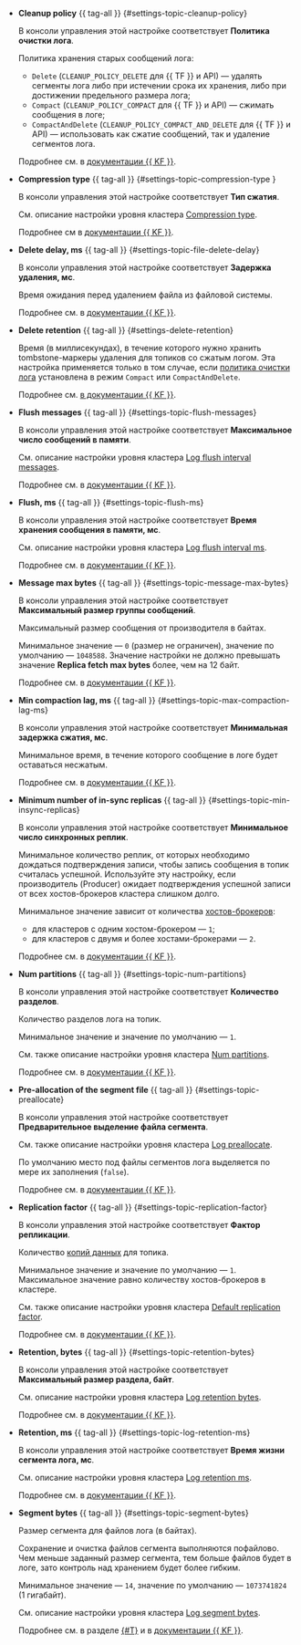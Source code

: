 * **Cleanup policy** {{ tag-all }} {#settings-topic-cleanup-policy}

    В консоли управления этой настройке соответствует **Политика очистки лога**.

    Политика хранения старых сообщений лога:

    * `Delete` (`CLEANUP_POLICY_DELETE` для {{ TF }} и API) — удалять сегменты лога либо при истечении срока их хранения, либо при достижении предельного размера лога;
    * `Compact` (`CLEANUP_POLICY_COMPACT` для {{ TF }} и API) — сжимать сообщения в логе;
    * `CompactAndDelete` (`CLEANUP_POLICY_COMPACT_AND_DELETE` для {{ TF }} и API) — использовать как сжатие сообщений, так и удаление сегментов лога.

    Подробнее см. в [документации {{ KF }}](https://kafka.apache.org/documentation/#cleanup.policy).

* **Compression type** {{ tag-all }} {#settings-topic-compression-type }

    В консоли управления этой настройке соответствует **Тип сжатия**.

    См. описание настройки уровня кластера [Compression type](#settings-compression-type).

    Подробнее см в [документации {{ KF }}](https://kafka.apache.org/documentation/#topicconfigs_compression.type).

* **Delete delay, ms** {{ tag-all }} {#settings-topic-file-delete-delay}

    В консоли управления этой настройке соответствует **Задержка удаления, мс**.

    Время ожидания перед удалением файла из файловой системы.

    Подробнее см. в [документации {{ KF }}](https://kafka.apache.org/documentation/#file.delete.delay.ms).

* **Delete retention** {{ tag-all }} {#settings-delete-retention}

    Время (в миллисекундах), в течение которого нужно хранить tombstone-маркеры удаления для топиков со сжатым логом. Эта настройка применяется только в том случае, если [политика очистки лога](#settings-topic-cleanup-policy) установлена в режим `Compact` или `CompactAndDelete`.

    Подробнее см. [в документации {{ KF }}](https://kafka.apache.org/documentation/#delete.retention.ms).

* **Flush messages** {{ tag-all }} {#settings-topic-flush-messages}

    В консоли управления этой настройке соответствует **Максимальное число сообщений в памяти**.

    См. описание настройки уровня кластера [Log flush interval messages](#settings-log-flush-interval-messages).

    Подробнее см. в [документации {{ KF }}](https://kafka.apache.org/documentation/#topicconfigs_flush.messages).

* **Flush, ms** {{ tag-all }} {#settings-topic-flush-ms}

    В консоли управления этой настройке соответствует **Время хранения сообщения в памяти, мс**.

    См. описание настройки уровня кластера [Log flush interval ms](#settings-log-flush-interval-ms).

    Подробнее см. в [документации {{ KF }}](https://kafka.apache.org/documentation/#topicconfigs_flush.ms).

* **Message max bytes** {{ tag-all }} {#settings-topic-message-max-bytes}

    В консоли управления этой настройке соответствует **Максимальный размер группы сообщений**.

    Максимальный размер сообщения от производителя в байтах.

    Минимальное значение — `0` (размер не ограничен), значение по умолчанию — `1048588`. Значение настройки не должно превышать значение **Replica fetch max bytes** более, чем на 12 байт.

    Подробнее см. в [документации {{ KF }}](https://kafka.apache.org/documentation/#topicconfigs_max.message.bytes).

* **Min compaction lag, ms** {{ tag-all }} {#settings-topic-max-compaction-lag-ms}

    В консоли управления этой настройке соответствует **Минимальная задержка сжатия, мс**.

    Минимальное время, в течение которого сообщение в логе будет оставаться несжатым.

    Подробнее см. в [документации {{ KF }}](https://kafka.apache.org/documentation/#min.compaction.lag.ms).

* **Minimum number of in-sync replicas** {{ tag-all }} {#settings-topic-min-insync-replicas}

    В консоли управления этой настройке соответствует **Минимальное число синхронных реплик**.

    Минимальное количество реплик, от которых необходимо дождаться подтверждения записи, чтобы запись сообщения в топик считалась успешной. Используйте эту настройку, если производитель (Producer) ожидает подтверждения успешной записи от всех хостов-брокеров кластера слишком долго.

    Минимальное значение зависит от количества [хостов-брокеров](../../../managed-kafka/concepts/brokers.md):

    * для кластеров с одним хостом-брокером — `1`;
    * для кластеров с двумя и более хостами-брокерами — `2`.

    Подробнее см. в [документации {{ KF }}](https://kafka.apache.org/documentation/#topicconfigs_min.insync.replicas).

* **Num partitions** {{ tag-all }} {#settings-topic-num-partitions}

    В консоли управления этой настройке соответствует **Количество разделов**.

    Количество разделов лога на топик.

    Минимальное значение и значение по умолчанию — `1`.

    См. также описание настройки уровня кластера [Num partitions](#settings-num-partitions).

    Подробнее см. в [документации {{ KF }}](https://kafka.apache.org/documentation/#brokerconfigs_num.partitions).

* **Pre-allocation of the segment file** {{ tag-all }} {#settings-topic-preallocate}

    В консоли управления этой настройке соответствует **Предварительное выделение файла сегмента**.

    См. также описание настройки уровня кластера [Log preallocate](#settings-log-preallocate).

    По умолчанию место под файлы сегментов лога выделяется по мере их заполнения (`false`).

    Подробнее см. в [документации {{ KF }}](https://kafka.apache.org/documentation/#topicconfigs_preallocate).

* **Replication factor** {{ tag-all }} {#settings-topic-replication-factor}

    В консоли управления этой настройке соответствует **Фактор репликации**.

    Количество [копий данных](../../../managed-kafka/concepts/brokers.md) для топика.

    Минимальное значение и значение по умолчанию — `1`. Максимальное значение равно количеству хостов-брокеров в кластере.

    См. также описание настройки уровня кластера [Default replication factor](#settings-default-replication-factor).

    Подробнее см. в [документации {{ KF }}](https://kafka.apache.org/documentation/#streamsconfigs_replication.factor).

* **Retention, bytes** {{ tag-all }} {#settings-topic-retention-bytes}

    В консоли управления этой настройке соответствует **Максимальный размер раздела, байт**.

    См. описание настройки уровня кластера [Log retention bytes](#settings-log-retention-bytes).

    Подробнее см. в [документации {{ KF }}](https://kafka.apache.org/documentation/#topicconfigs_retention.bytes).

* **Retention, ms** {{ tag-all }} {#settings-topic-log-retention-ms}

    В консоли управления этой настройке соответствует **Время жизни сегмента лога, мс**.

    См. описание настройки уровня кластера [Log retention ms](#settings-log-retention-ms).

    Подробнее см. в [документации {{ KF }}](https://kafka.apache.org/documentation/#topicconfigs_retention.ms).

* **Segment bytes** {{ tag-all }} {#settings-topic-segment-bytes}

    Размер сегмента для файлов лога (в байтах).

    Сохранение и очистка файлов сегмента выполняются пофайлово. Чем меньше заданный размер сегмента, тем больше файлов будет в логе, зато контроль над хранением будет более гибким.

    Минимальное значение — `14`, значение по умолчанию — `1073741824` (1 гигабайт).

    См. описание настройки уровня кластера [Log segment bytes](#settings-log-segment-bytes).

    Подробнее см. в разделе [{#T}](../../../managed-kafka/concepts/storage.md#maximum-log-segment-size) и в [документации {{ KF }}](https://kafka.apache.org/documentation/#topicconfigs_segment.bytes).
